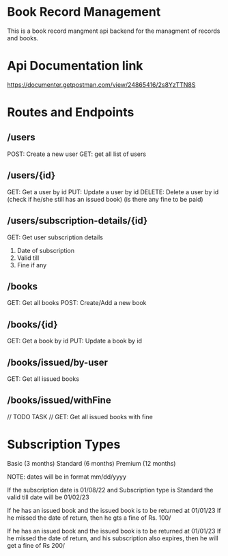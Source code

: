 # Book Record Management

This is a book record mangment api backend for the managment of records and books.

# Api Documentation link

https://documenter.getpostman.com/view/24865416/2s8YzTTN8S

# Routes and Endpoints

## /users
POST: Create a new user
GET: get all list of users

## /users/{id}

GET: Get a user by id 
PUT: Update a user by id 
DELETE: Delete a user by id (check if he/she still has an issued book) (is there any fine to be paid) 

## /users/subscription-details/{id}

GET: Get user subscription details 

1. Date of subscription
2. Valid till
3. Fine if any

## /books

GET: Get all books 
POST: Create/Add a new book 

## /books/{id}

GET: Get a book by id 
PUT: Update a book by id 

## /books/issued/by-user

GET: Get all issued books

## /books/issued/withFine

// TODO TASK // 
GET: Get all issued books with fine

# Subscription Types

Basic (3 months)
Standard (6 months)
Premium (12 months)

NOTE: dates will be in format mm/dd/yyyy

If the subscription date is 01/08/22
and Subscription type is Standard
the valid till date will be 01/02/23

If he has an issued book and the issued book is to be returned at 01/01/23
If he missed the date of return, then he gts a fine of Rs. 100/

If he has an issued book and the issued book is to be returned at 01/01/23
If he missed the date of return, and his subscription also expires, then he will get a fine of Rs 200/